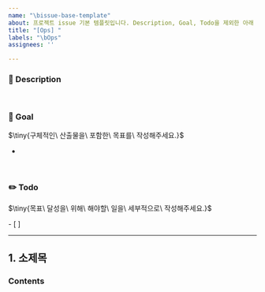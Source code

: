 ```yaml
---
name: "\bissue-base-template"
about: 프로젝트 issue 기본 템플릿입니다. Description, Goal, Todo을 제외한 아래 부분은 자유롭게 수정 사용이 가능합니다.
title: "[Ops] "
labels: "\bOps"
assignees: ''

---
```


### 📌 Description


<br>

### 🎈 Goal
<p>$\tiny{구체적인\ 산출물을\ 포함한\ 목표를\ 작성해주세요.}$</p>

- 

<br>

### ✏️ Todo
<p>$\tiny{목표\ 달성을\ 위해\ 해야할\ 일을\ 세부적으로\ 작성해주세요.}$</p>
- [ ] 

------

## 1. 소제목
### Contents

